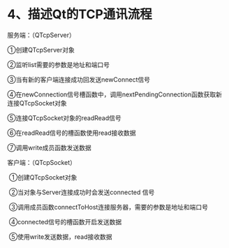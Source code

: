 # **4、描述Qt的TCP通讯流程**

服务端：（QTcpServer）

①创建QTcpServer对象

②监听list需要的参数是地址和端口号

③当有新的客户端连接成功回发送newConnect信号

④在newConnection信号槽函数中，调用nextPendingConnection函数获取新连接QTcpSocket对象

⑤连接QTcpSocket对象的readRead信号

⑥在readRead信号的槽函数使用read接收数据

⑦调用write成员函数发送数据



客户端：（QTcpSocket）

​    ①创建QTcpSocket对象

​    ②当对象与Server连接成功时会发送connected 信号

​    ③调用成员函数connectToHost连接服务器，需要的参数是地址和端口号

​    ④connected信号的槽函数开启发送数据

​    ⑤使用write发送数据，read接收数据 
